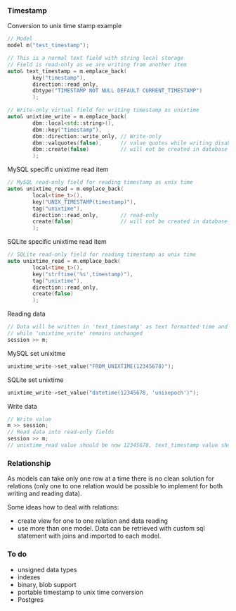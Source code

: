 ### Timestamp

Conversion to unix time stamp example

```c++
// Model
model m("test_timestamp");

// This is a normal text field with string local storage
// Field is read-only as we are writing from another item
auto& text_timestamp = m.emplace_back(
        key("timestamp"),
        direction::read_only,
        dbtype("TIMESTAMP NOT NULL DEFAULT CURRENT_TIMESTAMP")
        );

// Write-only virtual field for writing timestamp as unixtime
auto& unixtime_write = m.emplace_back(
        dbm::local<std::string>(),
        dbm::key("timestamp"),
        dbm::direction::write_only, // Write-only
        dbm::valquotes(false),      // value quotes while writing disabled as we are writing functions
        dbm::create(false)          // will not be created in database - exists only in model
        );
```

MySQL specific unixtime read item
```c++
// MySQL read-only field for reading timestamp as unix time 
auto& unixtime_read = m.emplace_back(
        local<time_t>(), 
        key("UNIX_TIMESTAMP(timestamp)"), 
        tag("unixtime"), 
        direction::read_only,       // read-only 
        create(false)               // will not be created in database - exists only in model
        );
```

SQLite specific unixtime read item
```c++
// SQLite read-only field for reading timestamp as unix time
auto unixtime_read = m.emplace_back(
        local<time_t>(), 
        key("strftime('%s',timestamp)"), 
        tag("unixtime"), 
        direction::read_only, 
        create(false)
        );
```

Reading data
```c++
// Data will be written in 'text_timestamp' as text formatted time and 'unixtime_read'
// while 'unixtime_write' remains unchanged
session >> m;
```

MySQL set unixitme
```c++
unixtime_write->set_value("FROM_UNIXTIME(12345678)");
```

SQLite set unixtime

```c++
unixtime_write->set_value("datetime(12345678, 'unixepoch')");
```

Write data

```c++
// Write value
m >> session;
// Read data into read-only fields
session >> m;
// unixtime_read value should be now 12345678, text_timestamp value should be '1970-05-23 21:21:18'
```

### Relationship

As models can take only one row at a time there is no clean solution for relations 
(only one to one relation would be possible to implement for both writing and reading data).

Some ideas how to deal with relations:
- create view for one to one relation and data reading
- use more than one model. Data can be retrieved with custom sql statement with joins and imported to each model. 

### To do

- unsigned data types
- indexes
- binary, blob support
- portable timestamp to unix time conversion
- Postgres
